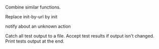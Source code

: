 

Combine similar functions.

Replace init-by-url by init

notify about an unknown action

Catch all test output to a file. Accept test results if output isn't changed.
	Print tests output at the end.
